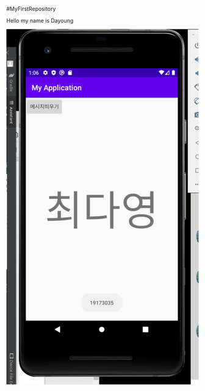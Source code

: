 #MyFirstRepository

Hello my name is Dayoung

<img width="" height="" src="./Png/19173035최다영_2주차과제.png"></img>
